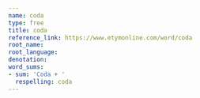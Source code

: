 ```yaml
---
name: coda
type: free
title: coda
reference_link: https://www.etymonline.com/word/coda
root_name: 
root_language: 
denotation: 
word_sums:
- sum: 'Coda + '
  respelling: coda
---
```

